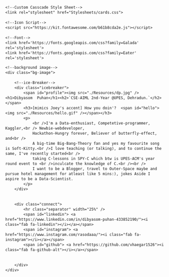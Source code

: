 <!DOCTYPE html>

<html>
<head>
    <title>Dibyafolio</title>

    <!--Custom Casscade Style Sheet-->
    <link rel="stylesheet" href="Stylesheets/cards.css">

    <!--Icon Script-->
    <script src="https://kit.fontawesome.com/b61b8cda2e.js"></script>

    <!--Font-->
    <link href='https://fonts.googleapis.com/css?family=Galada' rel='stylesheet'>
    <link href='https://fonts.googleapis.com/css?family=Eater' rel='stylesheet'>

</head>

<body>

    <!--background image-->
    <div class="bg-image">

        <!--ice-Breaker-->
        <div class="icebreaker">
            <span id="profile"><img src="./Resources/dp.jpg" /><h1>Dibyasom  Puhan</h1><h2>`CSE-AIML 2nd-Year @UPES, Dehradun.`</h2></span>
            <h3>[mimics Joey's accent] How you doin'?  <span id="hello"><img src="./Resources/hello.gif" /></span></h3>
            <p>
                <br />I'm a Data-enthusiast, Competetive-programmer, Kaggler,<br /> Newbie-webdeveloper,
                Hackathon-Hungry forever, Believer of butterfly-effect, and<br />
                A big-time Big-Bang-Theory fan and yes my favourite song is Soft-Kitty.<br />I love teaching (or talking), and to continue the same, I've recently started<br />
                taking C-lessons in SPY-C which btw is UPES-ACM's year round event to <br />inculcate the knowledge of C.<br /><br />
                I want to be a Blogger, travel to Outer-Space maybe and pursue hotel management for atleast like 5 mins:), jokes Aside I aspire to be a Data-Scientist.
            </p>
        </div>


        <div class="connect">
            <hr class="separator" width="25%" />
            <span id="linkedin"> <a href="https://www.linkedin.com/in/dibyasom-puhan-433852190/"><i class="fab fa-linkedin"></i></a></span>
            <span id="instagram"> <a href="https://www.instagram.com/rasodaaa/"><i class="fab fa-instagram"></i></a></span>
            <span id="github"> <a href="https://github.com/vhaegar1526"><i class="fab fa-github-alt"></i></a></span>
    

        </div>
    </div>
    
</body>
</html>